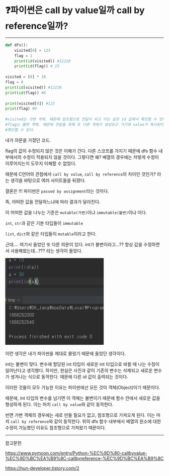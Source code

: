 # ❓파이썬은 call by value일까 call by reference일까?

---

```python
def dfs():
	visited[0] = 123
	flag = 1
	print(id(visited)) #12220
	print(id(flag)) # 15
    
visited = [0] * 10
flag = 0
print(id(visited)) #12220
print(id(flag)) #8

print(visited[0]) #123
print(flag) #0

#visited는 가변 객체. 때문에 참조형으로 전달이 되고 이는 같은 id 값에서 확인할 수 있다.
#flag는 불변 객체. 때문에 전달을 위해 또 다른 객체가 생성되고 거기에 value가 복사된다. 이는 다른 id 값에서 
#확인할 수 있다.
```



내가 의문을 가졌던 코드.

flag의 값이 수정되지 않은 것은 이해가 간다. 다른 스코프를 가지기 때문에 dfs 함수 내부에서의 수정이 적용되지 않을 것이다. 그렇다면 왜? 배열의 경우에는 저렇게 수정이 이루어지는지 도무지 이해할 수 없었다.

때문에 C언어의 관점에서 `call by value`, `call by reference`의 차이인 것인가? 라는 생각을 바탕으로 여러 사이트들을 뒤졌다. 

결론은 !!! 파이썬은 `passed by assignment`라는 것이다.

즉, 어떠한 값을 전달하느냐에 따라 결과가 달라진다.

이 어떠한 값을 나누는 기준은 `mutable(가변)`이냐 `immutable(불변)`이냐 이다.

`int`, `str`과 같은 기본 타입들이 `immutable`

`list`, `dict`와 같은 타입들이 `mutable`이라고 한다.

근데.... 여기서 들었던 또 다른 의문이 있다. int가 불변이라고...?? 항상 값을 수정하면서 사용해왔는데...??? 라는 생각이 들었다.

![callby](../assets/img/callby.jpg)

이런 생각은 내가 파이썬을 제대로 몰랐기 때문에 들었던 생각이다.

int는 불변이 맞다. 변수에 할당된 int 타입이 새로운 int 타입으로 바뀔 때 나는 수정이 일어난다고 생각했다. 하지만, 현실은 사진과 같이 기존의 변수는 삭제되고 새로운 변수가 생겨나는 식으로 동작한다. 때문에 다른 id 값이 출력되는 것이다.

이러한 것들이 모두 가능한 이유는 파이썬에선 모든 것이 객체(Object)이기 때문이다.

때문에, int 타입의 변수를 넘기면 이 객체는 불변이기 때문에 함수 안에서 새로운 값을 형성하게 된다. 이는 마치 `call by value`와 같이 동작한다.

반면 가변 객체의 경우에는 새로 만들 필요가 없고, 참조형으로 가져오게 된다. 이는 마치 `call by reference`와 같이 동작한다. 위의 dfs 함수 내부에서 배열의 원소에 대한 수정이 가능했던 이유도 참조형으로 가져왔기 때문이다.



---

참고문헌

https://www.pymoon.com/entry/Python-%EC%9D%80-callbyvalue-%EC%9D%BC%EA%B9%8C-callbyreference-%EC%9D%BC%EA%B9%8C

https://hun-developer.tistory.com/2